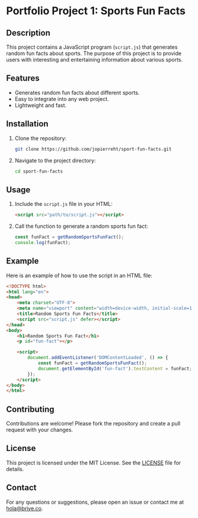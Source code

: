 # Portfolio Project 1: Sports Fun Facts

## Description

This project contains a JavaScript program (`script.js`) that generates random fun facts about sports. The purpose of this project is to provide users with interesting and entertaining information about various sports.

## Features

- Generates random fun facts about different sports.
- Easy to integrate into any web project.
- Lightweight and fast.

## Installation

1. Clone the repository:
    ```bash
    git clone https://github.com/jopierreht/sport-fun-facts.git
    ```
2. Navigate to the project directory:
    ```bash 
    cd sport-fun-facts
    ```

## Usage

1. Include the `script.js` file in your HTML:
    ```html
    <script src="path/to/script.js"></script>
    ```
2. Call the function to generate a random sports fun fact:
    ```javascript
    const funFact = getRandomSportsFunFact();
    console.log(funFact);
    ```

## Example

Here is an example of how to use the script in an HTML file:

```html
<!DOCTYPE html>
<html lang="en">
<head>
    <meta charset="UTF-8">
    <meta name="viewport" content="width=device-width, initial-scale=1.0">
    <title>Random Sports Fun Facts</title>
    <script src="script.js" defer></script>
</head>
<body>
    <h1>Random Sports Fun Fact</h1>
    <p id="fun-fact"></p>

    <script>
        document.addEventListener('DOMContentLoaded', () => {
            const funFact = getRandomSportsFunFact();
            document.getElementById('fun-fact').textContent = funFact;
        });
    </script>
</body>
</html>
```

## Contributing

Contributions are welcome! Please fork the repository and create a pull request with your changes.

## License

This project is licensed under the MIT License. See the [LICENSE](LICENSE) file for details.

## Contact

For any questions or suggestions, please open an issue or contact me at [hola@briye.co](mailto:hola@briye.co).
